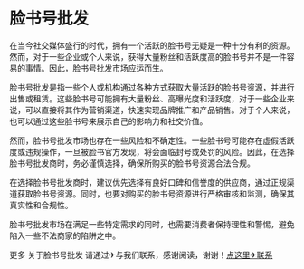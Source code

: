 # 脸书号批发

在当今社交媒体盛行的时代，拥有一个活跃的脸书号无疑是一种十分有利的资源。然而，对于一些企业或个人来说，获得大量粉丝和活跃度高的脸书号并不是一件容易的事情。因此，脸书号批发市场应运而生。

脸书号批发是指一些个人或机构通过各种方式获取大量活跃的脸书号资源，并进行出售或租赁。这些脸书号可能拥有大量粉丝、高曝光度和活跃度，对于一些企业来说，可以直接将其作为营销渠道，快速实现品牌推广和产品销售。对于个人来说，也可以通过这些脸书号来展示自己的影响力和社交价值。

然而，脸书号批发市场也存在一些风险和不确定性。一些脸书号可能存在虚假活跃度或违规操作，一旦被脸书官方发现，将会面临封号或处罚的风险。因此，在选择脸书号批发商时，务必谨慎选择，确保所购买的脸书号资源合法合规。

在选择脸书号批发商时，建议优先选择有良好口碑和信誉度的供应商，通过正规渠道获取脸书号资源。同时，也要对购买的脸书号资源进行严格审核和监测，确保其真实性和合规性。

脸书号批发市场在满足一些特定需求的同时，也需要消费者保持理性和警惕，避免陷入一些不法商家的陷阱之中。

更多 关于脸书号批发 请通过✈与我们联系，感谢阅读，谢谢！[点这里✈联系](https://add.k02.cc)